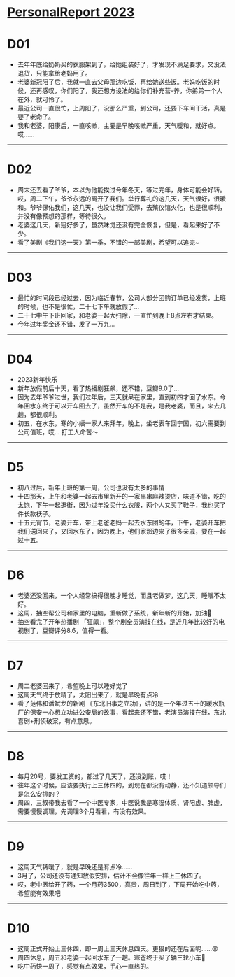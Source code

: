 # [PersonalReport 2023](https://github.com/haoz0x139/myblog/issues/2)

# D01
- 去年年底给奶奶买的衣服架到了，给她组装好了，才发现不满足要求，又没法退货，只能拿给老妈用了。
- 老婆新冠阳了后，我就一直去父母那边吃饭，再给她送些饭。老妈吃饭的时候，还再感叹，你们阳了，我还想方设法的给你们补充营-养，你弟弟一个人在外，就可怜了。
- 最近公司一直很忙，上周阳了，没那么严重，到公司，还要下车间干活，真是要了老命了。
- 我和老婆，阳康后，一直咳嗽，主要是早晚咳嗽严重，天气暖和，就好点。哎……


---

# D02
- 周末还去看了爷爷，本以为他能挨过今年冬天，等过完年，身体可能会好转。哎，周二下午，爷爷永远的离开了我们。举行葬礼的这几天，天气很好，很暖和。爷爷保佑我们，这几天，也没让我们受罪，去殡仪馆火化，也是很顺利，并没有像预想的那样，等待很久。
- 老婆这几天，新冠好多了，虽然味觉还没有完全恢复，但是，看起来好了不少。
- 看了美剧《我们这一天》第一季，不错的一部美剧，希望可以追完~

---

#  D03
-  最忙的时间段已经过去，因为临近春节，公司大部分团购订单已经发货，上班的时候，也不是很忙，二十七下午就放假了…
-  二十七中午下班回家，和老婆一起大扫除，一直忙到晚上8点左右才结束。
- 今年过年奖金还不错，发了一万九…

---

# D04
-  2023新年快乐
- 新年放假前后十天，看了热播剧狂飙，还不错，豆瓣9.0了…
-  因为去年爷爷过世，我们过年后，三天就呆在家里，直到初四才回了水东。今年回水东终于可以开车回去了，虽然开车的不是我，是我老婆，而且，来去几趟，都很顺利。
- 初五，在水东，寒的小姨一家人来拜年，晚上，坐老表车回宁国，初六需要到公司值班，哎… 打工人命苦～


---

# D5
- 初八过后，新年上班的第一周，公司也没有太多的事情
- 十四那天，上午和老婆一起去市里新开的一家串串麻辣烫店，味道不错，吃的太饱，下午一起逛街，因为过年没买什么衣服，两个人又买了鞋子，我也买了件长款袄子。
- 十五元宵节，老婆开车，带上老爸老妈一起去水东团的年，下午，老婆开车把我们送回来了，又回水东了，因为晚上，他们家那边来了很多亲戚，要在一起过十五。

---

# D6
- 老婆还没回来，一个人经常搞得很晚才睡觉，而且老做梦，这几天，睡眠不太好。
- 这周，抽空帮公司和家里的电脑，重新做了系统，新年新的开始，加油💪
- 抽空看完了开年热播剧 「狂飙」，整个剧全员演技在线，是近几年比较好的电视剧了，豆瓣评分8.6，值得一看。

---

# D7
- 周二老婆回来了，希望晚上可以睡好觉了
- 这周天气终于放晴了，太阳出来了，就是早晚有点冷
- 看了范伟和潘斌龙的新剧 《东北旧事之立功》，讲的是一个年过五十的暖水瓶厂的保安一心想立功进公安局的故事，看起来还不错，老演员演技在线，东北喜剧+刑侦破案，有点意思。

---

# D8
-  每月20号，要发工资的，都过了几天了，还没到账，哎！
-  往年这个时候，应该要执行上三休四的，到现在都没有动静，还不知道领导们是怎么安排的？
-  周四，三叔带我去看了一个中医专家，中医说我是寒湿体质、肾阳虚、脾虚，需要慢慢调理，先调理3个月看看，有没有效果。

---

# D9
- 这周天气转暖了，就是早晚还是有点冷……
- 3月了，公司还没有通知放假安排，估计不会像往年一样上三休四了。
- 哎，老中医给开了药，一个月药3500，真贵，周日到了，下周开始吃中药，希望能有效果吧

---

# D10
- 这周正式开始上三休四，即一周上三天休息四天。更狠的还在后面呢……😩
- 周四休息，周五和老婆一起回水东了一趟。寒爸终于买了辆三轮小车🚗
- 吃中药快一周了，感觉有点效果，手心一直热的。
